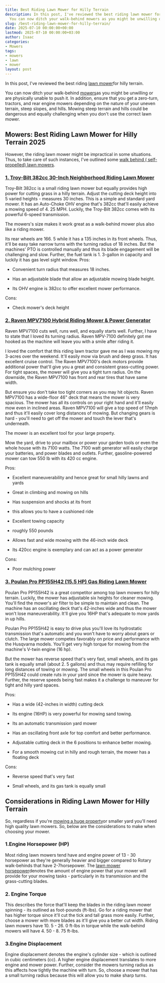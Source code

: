 ```yaml
---
title: Best Riding Lawn Mower for Hilly Terrain
description: In this post, I've reviewed the best riding lawn mower for hilly terrain.
  You can now ditch your walk-behind mowers as you might be unwilling or are...
slug: /best-riding-lawn-mower-for-hilly-terrain/
date: 2025-07-10 00:00:00+00:00
lastmod: 2025-07-10 00:00:00+03:00
author: Isaac
categories:
- Mowers
tags:
- mowers
- lawn
- mower
layout: post
---
```

In this post, I've reviewed the best riding [lawn mower](https://en.wikipedia.org/wiki/Lawn_mower)for hilly terrain.

You can now ditch your walk-behind [mowers](https://pestpolicy.com/best-riding-lawn-mower-for-2-acres/)as you might be unwilling or are physically unable to push it. In addition, ensure that you get a zero-turn, tractors, and rear engine mowers depending on the nature of your uneven terrain, steep slopes, and hills. Mowing steep terrain and hills could be dangerous and equally challenging when you don't use the correct lawn mower.

##  Mowers: Best Riding Lawn Mower for Hilly Terrain 2025

However, the riding lawn mower might be impractical in some situations. Thus, to take care of such instances, I've outlined some [walk behind ( self-propelled) lawn mowers](https://pestpolicy.com/best-self-propelled-lawn-mowers-under-300/).

###  [1. Troy-Bilt 382cc 30-Inch Neighborhood Riding Lawn Mower](https://www.amazon.com/dp/B01MUDUCNM/?tag=p-policy-20)

Troy-Bilt 382cc is a small riding lawn mower but equally provides high power for cutting grass in a hilly terrain. Adjust the cutting deck height into 5 varied heights - measures 30 inches. This is a simple and standard yard mower. It has an Auto-Choke OHV engine that's 382cc that'll easily achieve a mowing speed of 4. 25 MPH. Luckily, the Troy-Bilt 382cc comes with its powerful 6-speed transmission.

The mowers's size makes it work great as a walk-behind mower plus also like a riding mower.

Its rear wheels are 166. 5 while it has a 135 inches in its front wheels. Thus, it'll be easy take narrow turns with the turning radius of 18 inches. But the machines' PTO is controlled manually and thus its blade engagement will be challenging and slow. Further, the fuel tank is 1. 3-gallon in capacity and luckily it has gas level sight window.
Pros:

- Convenient turn radius that measures 18 inches.

- Has an adjustable blade that allow an adjustable mowing blade height.

- Its OHV engine is 382cc to offer excellent mower performance.

Cons:

- Check mower's deck height

###  [2. Raven MPV7100 Hybrid Riding Mower & Power Generator](https://www.amazon.com/dp/B01MUDUCNM/?tag=p-policy-20)

Raven MPV7100 cuts well, runs well, and equally starts well. Further, I have to state that I loved its turning radius. Raven MPV-7100 definitely got me hooked as the machine will leave you with a smile after riding it.

I loved the comfort that this riding lawn tractor gave me as I was mowing my 3-acres over the weekend. It'll easily mow via brush and deep grass. It has excellent cruise control. The Raven MPV7100's deck motors provide additional power that'll give you a great and consistent grass-cutting power. For tight spaces, the mower will give you a tight turn radius. On the downside, the Raven MPV7100 has front and rear tires that have same width.

But ensure you don't take too tight corners as you may hit objects. Raven MPV7100 has a wide-floor 46" deck that means the mower is very spacious. The mower has all its controls on your right hand and it'll easily mow even in inclined areas. Raven MPV7100 will give a top speed of 17mph and thus it'll easily cover long distances of mowing. But changing gears is hard - you'll need to get off the mower and touch the lever that's underneath.

The mower is an excellent tool for your large property.

Mow the yard, drive to your mailbox or power your garden tools or even the whole house with its 7100 watts. The 7100 watt generator will easily charge your batteries, and power blades and outlets. Further, gasoline-powered mower can tow 550 lb with its 420 cc engine.

Pros:

- Excellent maneuverability and hence great for small hilly lawns and yards

- Great in climbing and mowing on hills

- Has suspension and shocks at its front

- this allows you to have a cushioned ride

- Excellent towing capacity

- roughly 550 pounds

- Allows fast and wide mowing with the 46-inch wide deck

- Its 420cc engine is exemplary and can act as a power generator

Cons:

- Poor mulching power

###  [3. Poulan Pro PP155H42 (15.5 HP) Gas Riding Lawn Mower](https://www.amazon.com/dp/B019F8TWB0/?tag=p-policy-20)

Poulan Pro PP155H42 is a great competitor among top lawn mowers for hilly terrain. Luckily, the mower has adjustable six heights for cleaner mowing. You'll find the mower's air filter to be simple to maintain and clean. The machine has an oscillating deck that's 42-inches wide and thus the mower won't lose maneuverability. It'll give you 16HP that's adequate to mow yards in up hills.

Poulan Pro PP155H42 is easy to drive plus you'll love its hydrostatic transmission that's automatic and you won't have to worry about gears or clutch. The large mower competes favorably on price and performance with the Husqvarna models. You'll get very high torque for mowing from the machine's V-twin engine (16 hp).

But the mower has reverse speed that's very fast, small wheels, and its gas tank is equally small (about 2. 5 gallons) and thus may require refilling for long distances of towing or mowing. The small wheels in this Poulan Pro PP155H42 could create ruts in your yard since the mower is quire heavy. Further, the reserve speeds being fast makes it a challenge to maneuver for tight and hilly yard spaces.

Pros:

- Has a wide (42-inches in width) cutting deck

- Its engine (16HP) is very powerful for mowing sand towing.

- Its an automatic transmission yard mower

- Has an oscillating front axle for top comfort and better performance.

- Adjustable cutting deck in the 6 positions to enhance better mowing.

- For a smooth mowing cut in hilly and rough terrain, the mower has a floating deck

Cons:

- Reverse speed that's very fast

- Small wheels, and its gas tank is equally small

##  Considerations in Riding Lawn Mower for Hilly Terrain

So, regardless if you're [mowing a huge property](https://pestpolicy.com/best-lawn-mower-for-large-yard/)or smaller yard you'll need high quality lawn mowers. So, below are the considerations to make when choosing your mower.

###  1.**Engine Horsepower (HP)**

Most riding lawn mowers tend have and engine power of 13 - 30 horsepower as they're generally heavier and bigger compared to Rotary walk-behinds that have 2-7horsepower. The [lawn mower horsepower](https://www.hunker.com/13405208/how-to-get-more-hp-out-of-a-lawn-mower-engine)denotes the amount of engine power that your mower will provide for your mowing tasks - particularly in its transmission and the grass-cutting blades.

###  2. Engine Torque

This describes the force that'll keep the blades in the riding lawn mower spinning - its outlined as foot-pounds (ft-lbs). Go for a riding mower that has higher torque since it'll cut the tick and tall grass more easily. Further, choose a mower with more blades as it'll give you a better cut width. Riding lawn mowers have 10. 5 - 26. 0 ft-lbs in torque while the walk-behind mowers will have 4. 50 - 8. 75 ft-lbs.

###  3.**Engine Displacement**

Engine displacement denotes the engine's cylinder size - which is outlined in cubic centimeters (cc). A higher engine displacement translates to more engine and mower power. Further, consider the mowers turning radius as this affects how tightly the machine with turn. So, choose a mower that has a small turning radius because this will allow you to make sharp turns.